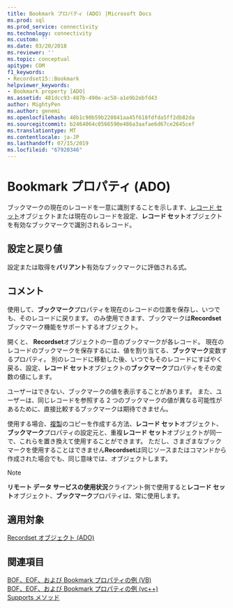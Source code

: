 ```yaml
---
title: Bookmark プロパティ (ADO) |Microsoft Docs
ms.prod: sql
ms.prod_service: connectivity
ms.technology: connectivity
ms.custom: ''
ms.date: 03/20/2018
ms.reviewer: ''
ms.topic: conceptual
apitype: COM
f1_keywords:
- Recordset15::Bookmark
helpviewer_keywords:
- Bookmark property [ADO]
ms.assetid: 481dcc93-487b-490e-ac58-a1e9b2ebfd43
author: MightyPen
ms.author: genemi
ms.openlocfilehash: 48b1c90b59b220841aa45f618fdfda5ff2db82da
ms.sourcegitcommit: b2464064c0566590e486a3aafae6d67ce2645cef
ms.translationtype: MT
ms.contentlocale: ja-JP
ms.lasthandoff: 07/15/2019
ms.locfileid: "67920346"
---
```

# <a name="bookmark-property-ado"></a>Bookmark プロパティ (ADO)
ブックマークの現在のレコードを一意に識別することを示します、[レコード セット](../../../ado/reference/ado-api/recordset-object-ado.md)オブジェクトまたは現在のレコードを設定、**レコード セット**オブジェクトを有効なブックマークで識別されるレコード。  
  
## <a name="settings-and-return-values"></a>設定と戻り値  
 設定または取得を**バリアント**有効なブックマークに評価される式。  
  
## <a name="remarks"></a>コメント  
 使用して、**ブックマーク**プロパティを現在のレコードの位置を保存し、いつでも、そのレコードに戻ります。 のみ使用できます、ブックマークは**Recordset**ブックマーク機能をサポートするオブジェクト。  
  
 開くと、 **Recordset**オブジェクトの一意のブックマークが各レコード。 現在のレコードのブックマークを保存するには、値を割り当てる、**ブックマーク**変数するプロパティ。 別のレコードに移動した後、いつでもそのレコードにすばやく戻る、設定、**レコード セット**オブジェクトの**ブックマーク**プロパティをその変数の値にします。  
  
 ユーザーはできない、ブックマークの値を表示することがあります。 また、ユーザーは、同じレコードを参照する 2 つのブックマークの値が異なる可能性があるために、直接比較するブックマークは期待できません。  
  
 使用する場合、[複製](../../../ado/reference/ado-api/clone-method-ado.md)のコピーを作成する方法、**レコード セット**オブジェクト、**ブックマーク**プロパティの設定元と、重複**レコード セット**オブジェクトが同一で、これらを置き換えて使用することができます。 ただし、さまざまなブックマークを使用することはできません**Recordset**は同じソースまたはコマンドから作成された場合でも、同じ意味では、オブジェクトします。  
  
> [!NOTE]
>  **リモート データ サービスの使用状況**クライアント側で使用すると**レコード セット**オブジェクト、**ブックマーク**プロパティは、常に使用します。  
  
## <a name="applies-to"></a>適用対象  
 [Recordset オブジェクト (ADO)](../../../ado/reference/ado-api/recordset-object-ado.md)  
  
## <a name="see-also"></a>関連項目  
 [BOF、EOF、および Bookmark プロパティの例 (VB)](../../../ado/reference/ado-api/bof-eof-and-bookmark-properties-example-vb.md)   
 [BOF、EOF、および Bookmark プロパティの例 (vc++)](../../../ado/reference/ado-api/bof-eof-and-bookmark-properties-example-vc.md)   
 [Supports メソッド](../../../ado/reference/ado-api/supports-method.md)
